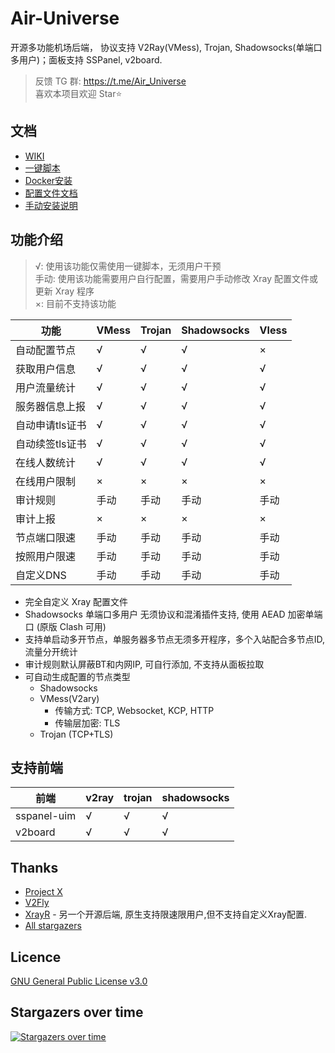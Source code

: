 # Air-Universe

开源多功能机场后端， 协议支持 V2Ray(VMess), Trojan, Shadowsocks(单端口多用户)；面板支持 SSPanel, v2board.

> 反馈 TG 群: https://t.me/Air_Universe <br>
> 喜欢本项目欢迎 Star⭐

## 文档

- [WIKI](https://github.com/crossfw/Air-Universe/wiki)
- [一键脚本](https://github.com/crossfw/Air-Universe/wiki/%E4%B8%80%E9%94%AE%E8%84%9A%E6%9C%AC%E5%AE%89%E8%A3%85)
- [Docker安装](https://github.com/crossfw/Air-Universe-DockerInstall)
- [配置文件文档](https://github.com/crossfw/Air-Universe/wiki/%E9%85%8D%E7%BD%AE%E6%96%87%E4%BB%B6)
- [手动安装说明](https://github.com/crossfw/Air-Universe/wiki/%E6%89%8B%E5%8A%A8%E5%AE%89%E8%A3%85)


## 功能介绍

> √: 使用该功能仅需使用一键脚本，无须用户干预<br>
> 手动: 使用该功能需要用户自行配置，需要用户手动修改 Xray 配置文件或更新 Xray 程序<br>
> ×: 目前不支持该功能


| 功能            | VMess | Trojan | Shadowsocks | Vless |
| --------------- | ----- | ------ | -----------| ------ |
| 自动配置节点    | √     | √      | √           | ×  |
| 获取用户信息    | √     | √      | √           | √ |
| 用户流量统计    | √     | √      | √           | √ |
| 服务器信息上报  | √     | √      | √           | √  |
| 自动申请tls证书 | √     | √      | √           | √ |
| 自动续签tls证书 | √     | √      | √           | √  |
| 在线人数统计    | √     | √      | √           | √ | 
| 在线用户限制    | ×     | ×      | ×           | × |
| 审计规则        | 手动     | 手动     | 手动     | 手动 |
| 审计上报        | ×     | ×          | ×       | × |
| 节点端口限速    | 手动     | 手动      | 手动      | 手动 | 
| 按照用户限速    | 手动     | 手动      | 手动      | 手动 |
| 自定义DNS       | 手动     | 手动     | 手动     | 手动 |

- 完全自定义 Xray 配置文件
- Shadowsocks 单端口多用户 无须协议和混淆插件支持, 使用 AEAD 加密单端口 (原版 Clash 可用)
- 支持单启动多开节点，单服务器多节点无须多开程序，多个入站配合多节点ID, 流量分开统计
- 审计规则默认屏蔽BT和内网IP, 可自行添加, 不支持从面板拉取
- 可自动生成配置的节点类型
    - Shadowsocks
    - VMess(V2ary) 
      - 传输方式: TCP, Websocket, KCP, HTTP
      - 传输层加密: TLS
    - Trojan (TCP+TLS)

## 支持前端

| 前端        | v2ray | trojan | shadowsocks |
| ----------- | ----- | ------ | ---------- |
| sspanel-uim | √     | √      | √  |
| v2board     | √     | √      | √          |


## Thanks

* [Project X](https://github.com/XTLS/)
* [V2Fly](https://github.com/v2fly)
* [XrayR](https://github.com/XrayR-project/XrayR) - 另一个开源后端, 原生支持限速限用户,但不支持自定义Xray配置.
* [All stargazers](https://github.com/crossfw/Air-Universe/stargazers)

## Licence

[GNU General Public License v3.0](https://github.com/crossfw/Air-Universe/blob/master/LICENSE)

## Stargazers over time

[![Stargazers over time](https://starchart.cc/crossfw/Air-Universe.svg)](https://starchart.cc/crossfw/Air-Universe)

